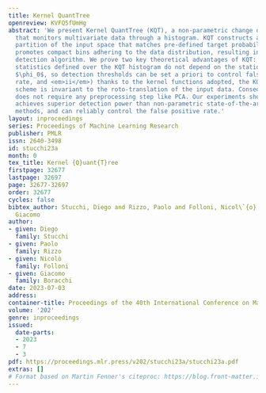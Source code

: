 ```yaml
---
title: Kernel QuantTree
openreview: KVFQ5fUmHg
abstract: 'We present Kernel QuantTree (KQT), a non-parametric change detection algorithm
  that monitors multivariate data through a histogram. KQT constructs a nonlinear
  partition of the input space that matches pre-defined target probabilities and specifically
  promotes compact bins adhering to the data distribution, resulting in a powerful
  detection algorithm. We prove two key theoretical advantages of KQT: <em>i</em>)
  statistics defined over the KQT histogram do not depend on the stationary data distribution
  $\phi_0$, so detection thresholds can be set a priori to control false positive
  rate, and <em>ii</em>) thanks to the kernel functions adopted, the KQT monitoring
  scheme is invariant to the roto-translation of the input data. Consequently, KQT
  does not require any preprocessing step like PCA. Our experiments show that KQT
  achieves superior detection power than non-parametric state-of-the-art change detection
  methods, and can reliably control the false positive rate.'
layout: inproceedings
series: Proceedings of Machine Learning Research
publisher: PMLR
issn: 2640-3498
id: stucchi23a
month: 0
tex_title: Kernel {Q}uant{T}ree
firstpage: 32677
lastpage: 32697
page: 32677-32697
order: 32677
cycles: false
bibtex_author: Stucchi, Diego and Rizzo, Paolo and Folloni, Nicol\`{o} and Boracchi,
  Giacomo
author:
- given: Diego
  family: Stucchi
- given: Paolo
  family: Rizzo
- given: Nicolò
  family: Folloni
- given: Giacomo
  family: Boracchi
date: 2023-07-03
address: 
container-title: Proceedings of the 40th International Conference on Machine Learning
volume: '202'
genre: inproceedings
issued:
  date-parts:
  - 2023
  - 7
  - 3
pdf: https://proceedings.mlr.press/v202/stucchi23a/stucchi23a.pdf
extras: []
# Format based on Martin Fenner's citeproc: https://blog.front-matter.io/posts/citeproc-yaml-for-bibliographies/
---
```

